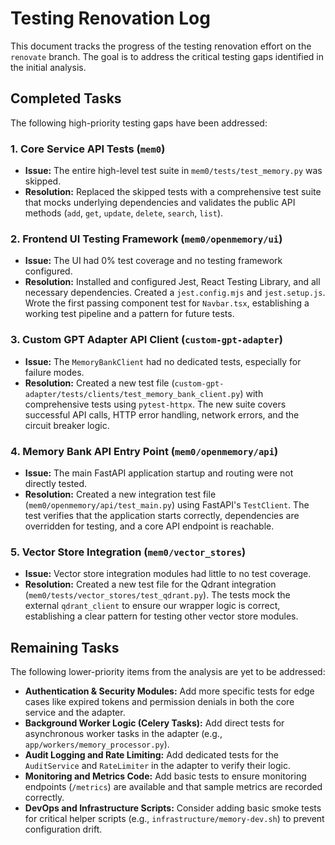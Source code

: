 # Testing Renovation Log

This document tracks the progress of the testing renovation effort on the `renovate` branch. The goal is to address the critical testing gaps identified in the initial analysis.

## Completed Tasks

The following high-priority testing gaps have been addressed:

### 1. Core Service API Tests (`mem0`)
- **Issue:** The entire high-level test suite in `mem0/tests/test_memory.py` was skipped.
- **Resolution:** Replaced the skipped tests with a comprehensive test suite that mocks underlying dependencies and validates the public API methods (`add`, `get`, `update`, `delete`, `search`, `list`).

### 2. Frontend UI Testing Framework (`mem0/openmemory/ui`)
- **Issue:** The UI had 0% test coverage and no testing framework configured.
- **Resolution:** Installed and configured Jest, React Testing Library, and all necessary dependencies. Created a `jest.config.mjs` and `jest.setup.js`. Wrote the first passing component test for `Navbar.tsx`, establishing a working test pipeline and a pattern for future tests.

### 3. Custom GPT Adapter API Client (`custom-gpt-adapter`)
- **Issue:** The `MemoryBankClient` had no dedicated tests, especially for failure modes.
- **Resolution:** Created a new test file (`custom-gpt-adapter/tests/clients/test_memory_bank_client.py`) with comprehensive tests using `pytest-httpx`. The new suite covers successful API calls, HTTP error handling, network errors, and the circuit breaker logic.

### 4. Memory Bank API Entry Point (`mem0/openmemory/api`)
- **Issue:** The main FastAPI application startup and routing were not directly tested.
- **Resolution:** Created a new integration test file (`mem0/openmemory/api/test_main.py`) using FastAPI's `TestClient`. The test verifies that the application starts correctly, dependencies are overridden for testing, and a core API endpoint is reachable.

### 5. Vector Store Integration (`mem0/vector_stores`)
- **Issue:** Vector store integration modules had little to no test coverage.
- **Resolution:** Created a new test file for the Qdrant integration (`mem0/tests/vector_stores/test_qdrant.py`). The tests mock the external `qdrant_client` to ensure our wrapper logic is correct, establishing a clear pattern for testing other vector store modules.

## Remaining Tasks

The following lower-priority items from the analysis are yet to be addressed:

-   **Authentication & Security Modules:** Add more specific tests for edge cases like expired tokens and permission denials in both the core service and the adapter.
-   **Background Worker Logic (Celery Tasks):** Add direct tests for asynchronous worker tasks in the adapter (e.g., `app/workers/memory_processor.py`).
-   **Audit Logging and Rate Limiting:** Add dedicated tests for the `AuditService` and `RateLimiter` in the adapter to verify their logic.
-   **Monitoring and Metrics Code:** Add basic tests to ensure monitoring endpoints (`/metrics`) are available and that sample metrics are recorded correctly.
-   **DevOps and Infrastructure Scripts:** Consider adding basic smoke tests for critical helper scripts (e.g., `infrastructure/memory-dev.sh`) to prevent configuration drift. 